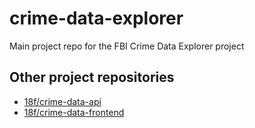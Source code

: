 # crime-data-explorer
Main project repo for the FBI Crime Data Explorer project

## Other project repositories
* [18f/crime-data-api](/18f/crime-data-api)
* [18f/crime-data-frontend](/18f/crime-data-frontend)
